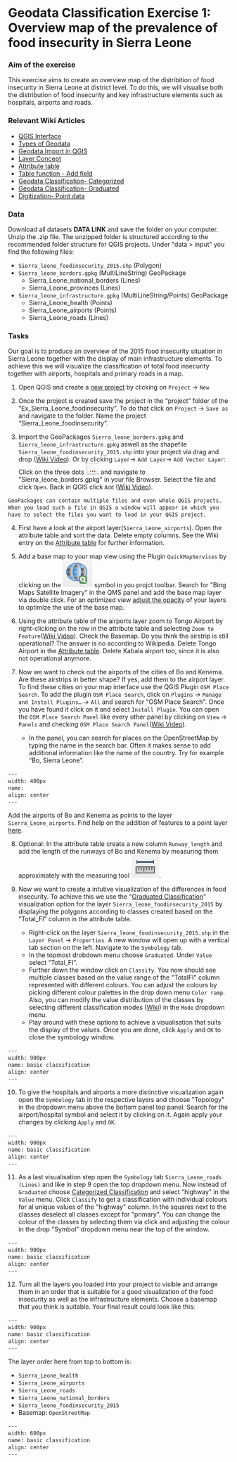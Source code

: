 # Geodata Classification Exercise 1: Overview map of the prevalence of food insecurity in Sierra Leone

### Aim of the exercise
This exercise aims to create an overview map of the distribition of food insecurity in Sierra Leone at district level. To do this, we will visualise both the distribution of food insecurity and key infrastructure elements such as hospitals, airports and roads. 

### Relevant Wiki Articles

* [QGIS Interface](https://giscience.github.io/gis-training-resource-center/content/Wiki/en_qgis_interface_wiki.html)
* [Types of Geodata](https://giscience.github.io/gis-training-resource-center/content/Wiki/en_qgis_geodata_types_wiki.html)
* [Geodata Import in QGIS](https://giscience.github.io/gis-training-resource-center/content/Wiki/en_qgis_import_geodata_wiki.html)
* [Layer Concept](https://giscience.github.io/gis-training-resource-center/content/Wiki/en_qgis_layer_concept_wiki.html)
* [Attribute table](https://giscience.github.io/gis-training-resource-center/content/Wiki/en_qgis_attribute_table_wiki.html)
* [Table function - Add field](https://giscience.github.io/gis-training-resource-center/content/Wiki/en_qgis_table_functions_wiki.html#add-field)
* [Geodata Classification- Categorized](https://giscience.github.io/gis-training-resource-center/content/Wiki/en_qgis_categorized_wiki.html)
* [Geodata Classification- Graduated](https://giscience.github.io/gis-training-resource-center/content/Wiki/en_qgis_graduated_wiki.html)
* [Digitization- Point data](https://giscience.github.io/gis-training-resource-center/content/Wiki/en_qgis_digitalization_wiki.html#add-geometries-to-a-layer)


### Data
Download all datasets **DATA LINK** and save the folder on your computer. Unzip the .zip file. The unzipped folder is structured according to the recommended folder structure for QGIS projects. Under "data > input" you find the following files:
- `Sierra_leone_foodinsecurity_2015.shp` (Polygon)
- `Sierra_leone_borders.gpkg` (MultiLineString) GeoPackage
    - Sierra_Leone_national_borders (Lines)
    - Sierra_Leone_provinces (Lines)
- `Sierra_leone_infrastructure.gpkg` (MultiLineString/Points) GeoPackage
    - Sierra_Leone_health (Points)
    - Sierra_Leone_airports (Points)
    - Sierra_Leone_roads (Lines)

### Tasks
Our goal is to produce an overview of the 2015 food insecurity situation in Sierra Leone together with the display of main infrastructure elements. To achieve this we will visualize the classification of total food insecurity together with airports, hospitals and primary roads in a map.

1. Open QGIS and create a [new project](https://giscience.github.io/gis-training-resource-center/content/Wiki/en_qgis_projects_folder_structure_wiki.html#step-by-step-setting-up-a-new-qgis-project-from-scratch) by clicking on `Project` -> `New`

2. Once the project is created save the project in the “project” folder of the “Ex_Sierra_Leone_foodinsecurity”. To do that click on `Project` -> `Save as` and navigate to the folder. Name the project “Sierra_Leone_foodinsecurity”.

3. Import the GeoPackages `Sierra_leone_borders.gpkg` and `Sierra_leone_infrastructure.gpkg` aswell as the shapefile `Sierra_leone_foodinsecurity_2015.shp` into your project via drag and drop ([Wiki Video](https://giscience.github.io/gis-training-resource-center/content/Wiki/en_qgis_import_geodata_wiki.html#open-vector-data-via-drag-and-drop)). 
Or by clicking `Layer`-> `Add Layer`-> `Add Vector Layer`: Click on the three dots ![](/fig/Three_points.png) and navigate to "Sierra_leone_borders.gpkg" in your file Browser. Select the file and click `Open`. Back in QGIS click `Add` ([Wiki Video](https://giscience.github.io/gis-training-resource-center/content/Wiki/en_qgis_import_geodata_wiki.html#open-vector-data-via-layer-tab)).

```{Attention}
GeoPackages can contain multiple files and even whole QGIS projects. When you load such a file in QGIS a window will appear in which you have to select the files you want to load in your QGIS project.
```

4. First have a look at the airport layer(`Sierra_Leone_airports`). Open the attribute table and sort the data. Delete empty columns. See the Wiki entry on the [Attribute table](https://giscience.github.io/gis-training-resource-center/content/Wiki/en_qgis_attribute_table_wiki.html) for further information.

5. Add a base map to your map view using the Plugin `QuickMapServices` by clicking on the ![](/fig/QMS_search_icon.png) symbol in you projct toolbar. Search for "Bing Maps Satellite Imagery" in the QMS panel and add the base map layer via double click.  For an optimized view [adjust the opacity](https://www.youtube.com/watch?v=WguUkN1YRzY&ab_channel=GISBigfootAnswers) of your layers to optimize the use of the base map. 

6. Using  the attribute table of the airports layer zoom to Tongo Airport by right-clicking on the row in the attribute table and selecting `Zoom to Feature`([Wiki Video](https://giscience.github.io/gis-training-resource-center/content/Wiki/en_qgis_attribute_table_wiki.html#zoom-in-on-a-specific-feature)). Check the Basemap. Do you think the airstrip is still operational? The answer is no according to Wikipedia. Delete Tongo Airport in the [Attribute table](https://giscience.github.io/gis-training-resource-center/content/Wiki/en_qgis_attribute_table_wiki.html). Delete Kabala airport too, since it is also not operational anymore.

7. Now we want to check out the airports of the cities of Bo and Kenema. Are these airstrips in better shape? If yes, add them to the airport layer. To find these cities on your map interface use the QGIS Plugin `OSM Place Search`. 
To add the plugin `OSM Place Search`, click on `Plugins` -> `Manage and Install Plugins…` -> `All` and search for "OSM Place Search". Once you have found it click on it and select `Install Plugin`. You can open the `OSM Place Search Panel` like every other panel by clicking on `View` -> `Panels` and checking `OSM Place Search Panel`([Wiki Video](https://giscience.github.io/gis-training-resource-center/content/Wiki/en_qgis_plugins_wiki.html#installation-of-plugins)).
    * In the panel, you can search for places on the OpenStreetMap by typing the name in the search bar. Often it makes sense to add additional information like the name of the country. Try for example “Bo, Sierra Leone”.

```{figure} /fig/mod3_classification_ex_OSMsearch.png
---
width: 400px
name: 
align: center
---
```

Add the airports of Bo and Kenema as points to the layer `Sierra_Leone_airports`. Find help on the addition of features to a point layer [here](https://giscience.github.io/gis-training-resource-center/content/Wiki/en_qgis_digitalization_wiki.md). 
 

8. Optional: In the attribute table create a new column `Runway_length` and add the length of the runways of Bo and Kenema by measuring them approximately with the measuring tool ![](/fig/measuring_tool_icon.png).

9. Now we want to create a intutive visualization of the differences in food insecurity. To achieve this we use the "[Graduated Classification](https://giscience.github.io/gis-training-resource-center/content/Wiki/en_qgis_graduated_wiki.html)" visualization option for the layer `Sierra_leone_foodinsecurity_2015` by displaying the polygons according to classes created based on the "Total_FI" column in the attribute table.
    * Right-click on the layer `Sierra_leone_foodinsecurity_2015.shp` in the `Layer Panel` -> `Properties`. A new window will open up with a vertical tab section on the left. Navigate to the `Symbology` tab.
    * In the topmost drobdown menu choose `Graduated`. Under `Value` select “Total_FI”.
    * Further down the window click on `Classify`. You now should see multiple classes based on the value range of the "TotalFI" column represented with different colours.  You can adjust the colours by picking different colour palettes in the drop down menu `Color ramp`. Also, you can modify the value distribution of the classes by selecting different classification modes ([Wiki](https://giscience.github.io/gis-training-resource-center/content/Wiki/en_qgis_graduated_wiki.html)) in the `Mode` dropdown menu. 
    * Play around with these options to achieve a visualisation that suits the display of the values. Once you are done, click `Apply` and `OK` to close the symbology window.

```{figure} /fig/mod3_classification_ex_Graduatedclassification.png
---
width: 900px
name: basic classification
align: center
---
```

10. To give the hospitals and airports a more distinctive visualization again open the `Symbology` tab in the respective layers and choose "Topology" in the dropdown menu above the bottom panel top panel. Search for the airport/hospital symbol and select it by clicking on it. Again apply your changes by clicking `Apply` and `OK`.

```{figure} /fig/mod3_classification_ex_Topology.png
---
width: 900px
name: basic classification
align: center
---
```

11. As a last visualisation step open the `Symbology` tab `Sierra_Leone_roads (Lines)` and like in step 9 open the top dropdown menu. Now instead of `Graduated` choose [Categorized Classification](https://giscience.github.io/gis-training-resource-center/content/Wiki/en_qgis_categorized_wiki.html) and select "highway" in the `Value` menu. Click `Classify` to get a classification with individual colours for al unique values of the "highway" column. In the squares next to the classes deselect all classes except for "primary". You can change the colour of the classes by selecting them via click and adjusting the colour in the drop "Symbol" dropdown menu near the top of the window.

```{figure} /fig/mod3_classification_ex_Categorizedclassification.png
---
width: 900px
name: basic classification
align: center
---
```

12. Turn all the layers you loaded into your project to visible and arrange them in an order that is suitable for a good visualization of the food insecurity as well as the infrastructure elements. Choose a basemap that you think is suitable. Your final result could look like this:

```{figure} /fig/mod3_classification_ex_Result.png
---
width: 900px
name: basic classification
align: center
---
```

The layer order here from top to bottom is:
- `Sierra_Leone_health` 
- `Sierra_Leone_airports`
- `Sierra_Leone_roads` 
- `Sierra_Leone_national_borders` 
- `Sierra_leone_foodinsecurity_2015`
- Basemap: `OpenStreetMap`

```{figure} /fig/mod3_classification_ex_LayerOrder.png
---
width: 600px
name: basic classification
align: center
---
```
